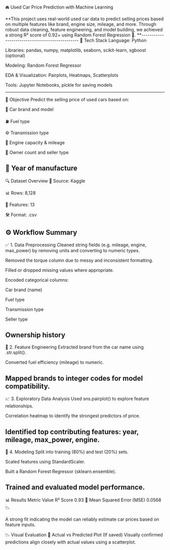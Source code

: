 🚘 Used Car Price Prediction with Machine Learning

**This project uses real-world used car data to predict selling prices based on multiple features like brand, engine size, mileage, and more. Through robust data cleaning, feature engineering, and model building, we achieved a strong R² score of 0.92+ using Random Forest Regression 🌲.
**-----------------------------------------------
🧰 Tech Stack
Language: Python

Libraries: pandas, numpy, matplotlib, seaborn, scikit-learn, xgboost (optional)

Modeling: Random Forest Regressor

EDA & Visualization: Pairplots, Heatmaps, Scatterplots

Tools: Jupyter Notebooks, pickle for saving models

------------------------------------------------
🧠 Objective
Predict the selling price of used cars based on:

🚙 Car brand and model

⛽ Fuel type

⚙️ Transmission type

🛞 Engine capacity & mileage

🧍 Owner count and seller type

📅 Year of manufacture
------------------------------------------------
🔍 Dataset Overview
📁 Source: Kaggle

📊 Rows: 8,128

🧾 Features: 13

🛠️ Format: .csv

⚙️ Workflow Summary
------------------------------------------------
✅ 1. Data Preprocessing
Cleaned string fields (e.g. mileage, engine, max_power) by removing units and converting to numeric types.

Removed the torque column due to messy and inconsistent formatting.

Filled or dropped missing values where appropriate.

Encoded categorical columns:

Car brand (name)

Fuel type

Transmission type

Seller type

Ownership history
------------------------------------------------
🧹 2. Feature Engineering
Extracted brand from the car name using .str.split().

Converted fuel efficiency (mileage) to numeric.

Mapped brands to integer codes for model compatibility.
------------------------------------------------
📈 3. Exploratory Data Analysis
Used sns.pairplot() to explore feature relationships.

Correlation heatmap to identify the strongest predictors of price.

Identified top contributing features: year, mileage, max_power, engine.
------------------------------------------------
🧪 4. Modeling
Split into training (80%) and test (20%) sets.

Scaled features using StandardScaler.

Built a Random Forest Regressor (sklearn.ensemble).

Trained and evaluated model performance.
------------------------------------------------
📊 Results
Metric	Value
R² Score	0.93 🚀
Mean Squared Error (MSE)	0.0568 📉

A strong fit indicating the model can reliably estimate car prices based on feature inputs.

📉 Visual Evaluation
📌 Actual vs Predicted Plot
(If saved)
Visually confirmed predictions align closely with actual values using a scatterplot.
